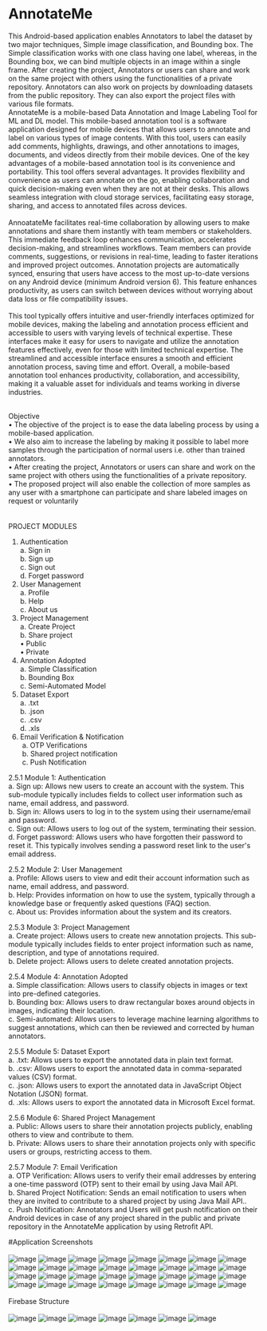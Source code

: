 # AnnotateMe
This Android-based application enables Annotators to label the dataset by two major techniques, Simple image classification, and Bounding box. The Simple classification works with one class having one label, whereas, in the Bounding box, we can bind multiple objects in an image within a single frame. After creating the project, Annotators or users can share and work on the same project with others using the functionalities of a private repository. Annotators can also work on projects by downloading datasets from the public repository. They can also export the project files with various file formats.
<br>
AnnotateMe is a mobile-based Data Annotation and Image Labeling Tool for ML and DL model. This mobile-based annotation tool is a software application designed for mobile devices that allows users to annotate and label on various types of image contents. With this tool, users can easily add comments, highlights, drawings, and other annotations to images, documents, and videos directly from their mobile devices. One of the key advantages of a mobile-based annotation tool is its convenience and portability. This tool offers several advantages. It provides flexibility and convenience as users can annotate on the go, enabling collaboration and quick decision-making even when they are not at their desks. This allows seamless integration with cloud storage services, facilitating easy storage, sharing, and access to annotated files across devices.<br>
<br>
AnnoatateMe facilitates real-time collaboration by allowing users to make annotations and share them instantly with team members or stakeholders. This immediate feedback loop enhances communication, accelerates decision-making, and streamlines workflows. Team members can provide comments, suggestions, or revisions in real-time, leading to faster iterations and improved project outcomes. Annotation projects are automatically synced, ensuring that users have access to the most up-to-date versions on any Android device (minimum Android version 6). This feature enhances productivity, as users can switch between devices without worrying about data loss or file compatibility issues.<br>
<br>
This tool typically offers intuitive and user-friendly interfaces optimized for mobile devices, making the labeling and annotation process efficient and accessible to users with varying levels of technical expertise. These interfaces make it easy for users to navigate and utilize the annotation features effectively, even for those with limited technical expertise. The streamlined and accessible interface ensures a smooth and efficient annotation process, saving time and effort. Overall, a mobile-based annotation tool enhances productivity, collaboration, and accessibility, making it a valuable asset for individuals and teams working in diverse industries.<br>
<br>

Objective <br>
•	The objective of the project is to ease the data labeling process by using a mobile-based application. <br>
•	We also aim to increase the labeling by making it possible to label more samples through the participation of normal users i.e. other than trained annotators. <br>
•	After creating the project, Annotators or users can share and work on the same project with others using the functionalities of a private repository.<br>
•	The proposed project will also enable the collection of more samples as any user with a smartphone can participate and share labeled images on request or voluntarily<br>
<br><br>
PROJECT MODULES<br>
1)	Authentication<br>
a.	Sign in<br>
b.	Sign up<br>
c.	Sign out<br>
d.	Forget password<br>
2)	User Management<br>
a.	Profile<br>
b.	Help<br>
c.	About us<br>
3)	Project Management<br>
a.	Create Project<br>
b.	Share project<br>
•	Public<br>
•	Private<br>
4)	Annotation Adopted<br>
a.	Simple Classification<br>
b.	Bounding Box<br>
c.	Semi-Automated Model<br>
5)	Dataset Export<br>
a.	.txt<br>
b.	.json<br>
c.	.csv<br>
d.	.xls<br>
6)	Email Verification & Notification<br>
&nbsp;a.	OTP Verifications<br>
&nbsp;b.	Shared project notification<br>
&nbsp;c.	Push Notification<br>

2.5.1  Module 1: Authentication<br>
a.	Sign up: Allows new users to create an account with the system. This sub-module typically includes fields to collect user information such as name, email address, and password.<br>
b.	Sign in: Allows users to log in to the system using their username/email and password.<br>
c.	Sign out: Allows users to log out of the system, terminating their session.<br>
d.	Forget password: Allows users who have forgotten their password to reset it. This typically involves sending a password reset link to the user's email address.<br>

2.5.2  Module 2: User Management<br>
a.	Profile: Allows users to view and edit their account information such as name, email address, and password.<br>
b.	Help: Provides information on how to use the system, typically through a knowledge base or frequently asked questions (FAQ) section.<br>
c.	About us: Provides information about the system and its creators.<br>

2.5.3  Module 3: Project Management<br>
a.	Create project: Allows users to create new annotation projects. This sub-module typically includes fields to enter project information such as name, description, and type of annotations required.<br>
b.	Delete project:  Allows users to delete created annotation projects.<br>

2.5.4  Module 4: Annotation Adopted<br>
a.	Simple classification: Allows users to classify objects in images or text into pre-defined categories.<br>
b.	Bounding box: Allows users to draw rectangular boxes around objects in images, indicating their location.<br>
c.	Semi-automated: Allows users to leverage machine learning algorithms to suggest annotations, which can then be reviewed and corrected by human annotators.<br>

2.5.5	 Module 5: Dataset Export<br>
a.	.txt: Allows users to export the annotated data in plain text format.<br>
b.	 .csv: Allows users to export the annotated data in comma-separated values (CSV) format.<br>
c.	.json: Allows users to export the annotated data in JavaScript Object Notation (JSON) format.<br>
d.	.xls: Allows users to export the annotated data in Microsoft Excel format.<br>

2.5.6  Module 6: Shared Project Management<br>
a.	Public: Allows users to share their annotation projects publicly, enabling others to view and contribute to them.<br>
b.	Private: Allows users to share their annotation projects only with specific users or groups, restricting access to them.<br>

2.5.7  Module 7: Email Verification<br>
a.	OTP Verification: Allows users to verify their email addresses by entering a one-time password (OTP) sent to their email by using Java Mail API.<br>
b.	Shared Project Notification: Sends an email notification to users when they are invited to contribute to a shared project by using Java Mail API.. <br>
c.	Push Notification: Annotators and Users will get push notification on their Android devices in case of any project shared in the public and private repository in the AnnotateMe application by using Retrofit API.<br>

#Application Screenshots<br>
<br>
![image](https://github.com/raushanvivek9/AnnotateMe/assets/49828254/a72aefa0-c39d-4211-986b-691a9fb6e089)
![image](https://github.com/raushanvivek9/AnnotateMe/assets/49828254/d1de4c05-6dba-4b99-be33-2094d4c7ac4a)
![image](https://github.com/raushanvivek9/AnnotateMe/assets/49828254/f3fa3c14-6681-4d9e-8847-70ad72a2ad06)
![image](https://github.com/raushanvivek9/AnnotateMe/assets/49828254/74905b51-53f6-42b7-9f4d-02953db16add)
![image](https://github.com/raushanvivek9/AnnotateMe/assets/49828254/847d9ba2-d74b-43eb-b9e2-af495c4d5b3e)
![image](https://github.com/raushanvivek9/AnnotateMe/assets/49828254/caa5021b-6499-4c85-b79c-8d91b96cc501)
![image](https://github.com/raushanvivek9/AnnotateMe/assets/49828254/b280dcef-77c8-4cab-ab0d-5982de928cfe)
![image](https://github.com/raushanvivek9/AnnotateMe/assets/49828254/8dbc1a82-b3bd-46e6-b63d-88bcc84895ae)
![image](https://github.com/raushanvivek9/AnnotateMe/assets/49828254/e77c2e25-6ce7-4834-8f81-a84787c30a97)
![image](https://github.com/raushanvivek9/AnnotateMe/assets/49828254/69f6bd10-cf4f-49a9-8cd7-1d07123caf1b)
![image](https://github.com/raushanvivek9/AnnotateMe/assets/49828254/4254d5c3-9807-42e4-b3bc-e4c4278f95ed)
![image](https://github.com/raushanvivek9/AnnotateMe/assets/49828254/1a4e7a1d-7e6a-4706-ad5a-25aed3c0a808)
![image](https://github.com/raushanvivek9/AnnotateMe/assets/49828254/076df1b9-76c8-4c42-a124-7fd3b20dc1a3)
![image](https://github.com/raushanvivek9/AnnotateMe/assets/49828254/716d51c9-1d0a-4e60-8129-dc59a6ab67c1)
![image](https://github.com/raushanvivek9/AnnotateMe/assets/49828254/241990eb-98fe-41b1-991d-7de041ffc815)
![image](https://github.com/raushanvivek9/AnnotateMe/assets/49828254/80c49f31-3bc8-4b5e-97ef-25b7a2280d7c)
![image](https://github.com/raushanvivek9/AnnotateMe/assets/49828254/6c11f282-ced9-45d7-aa63-12ac9d6f721e)
![image](https://github.com/raushanvivek9/AnnotateMe/assets/49828254/89d35305-8f78-443f-b5c0-f5c028a29a5c)
![image](https://github.com/raushanvivek9/AnnotateMe/assets/49828254/d72b15fe-9cc9-4305-8102-5d454a0362ed)
![image](https://github.com/raushanvivek9/AnnotateMe/assets/49828254/2202a736-589c-4eb7-b523-3a9b125219a8)
![image](https://github.com/raushanvivek9/AnnotateMe/assets/49828254/57607f8a-f34f-4d7b-bc09-1c8d4847d921)
![image](https://github.com/raushanvivek9/AnnotateMe/assets/49828254/7be53b59-6bcf-4c3c-8d24-820a4a297a61)
![image](https://github.com/raushanvivek9/AnnotateMe/assets/49828254/0a0ad58a-e53f-4b70-a54e-6ee997931645)
![image](https://github.com/raushanvivek9/AnnotateMe/assets/49828254/6292ef10-ffc0-4a9d-92b2-5cacd3a5538d)
![image](https://github.com/raushanvivek9/AnnotateMe/assets/49828254/e2d5895e-e3d4-42d0-abde-6e797622e2be)
![image](https://github.com/raushanvivek9/AnnotateMe/assets/49828254/605f3f54-772c-45eb-aa61-f408178ff429)
![image](https://github.com/raushanvivek9/AnnotateMe/assets/49828254/0bc3b171-6762-41c6-a525-468a4b205afc)
![image](https://github.com/raushanvivek9/AnnotateMe/assets/49828254/a371c051-ceab-4e08-ac02-2f925c40b6fe)
![image](https://github.com/raushanvivek9/AnnotateMe/assets/49828254/6335d4b5-56c8-4a1d-8b68-46124477dcbd)
![image](https://github.com/raushanvivek9/AnnotateMe/assets/49828254/2b898831-b475-40b7-b7c7-e6d58b7cd882)
![image](https://github.com/raushanvivek9/AnnotateMe/assets/49828254/3b71d5f3-6063-4bcb-b5db-6781f9c36c92)
![image](https://github.com/raushanvivek9/AnnotateMe/assets/49828254/6663d25d-8029-45fc-94a0-e115a54c9062)
<br>
<br>
Firebase Structure<br>
<br>
![image](https://github.com/raushanvivek9/AnnotateMe/assets/49828254/61d9c436-f37d-491a-80f3-844f5311180f)
![image](https://github.com/raushanvivek9/AnnotateMe/assets/49828254/dc6d59fa-edfd-463f-b6ba-b9df763815a1)
![image](https://github.com/raushanvivek9/AnnotateMe/assets/49828254/f83333f8-7d3c-4fe4-9b94-53983700b1d5)
![image](https://github.com/raushanvivek9/AnnotateMe/assets/49828254/57b4b9bf-97f0-4b3c-959d-05b9d24df86c)
![image](https://github.com/raushanvivek9/AnnotateMe/assets/49828254/dfccef25-c84c-411c-9ae6-1889838ea18e)
![image](https://github.com/raushanvivek9/AnnotateMe/assets/49828254/1c985ac8-fbf0-4e09-b199-7189249dba50)
![image](https://github.com/raushanvivek9/AnnotateMe/assets/49828254/fa03c644-ea5a-4d3e-aa6a-e4089ffc1748)





















































